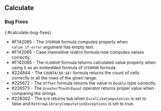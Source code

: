 ## Calculate
 
### Bug Fixes
{:#calculate-bug-fixes}

* \#F142085 - The `IFERROR` formula computes properly when `value_if_error` argument has empty text.
* \#F142085 - Case insensitive `SEARCH` formula now computes values correctly.
* \#F142085 - The `VLOOKUP` formula returns calculated value properly when using it as an embedded formula of `IFERROR` formula.
* \#224844 - The `COUNTA($A:$A)` formula returns the count of cells correctly in all the rows of the given range.
* \#225672 - The `OffSet` formula returns the value in `Double` type correctly.
* \#226573 - The `GreaterThanOrEqual` operator returns proper value when comparing the strings.
* \#228362 - The `0/0` returns `NaN` when `ExcelLikeComputation` is set to false and `RethrowLibraryComputationExceptions` is set to true.

